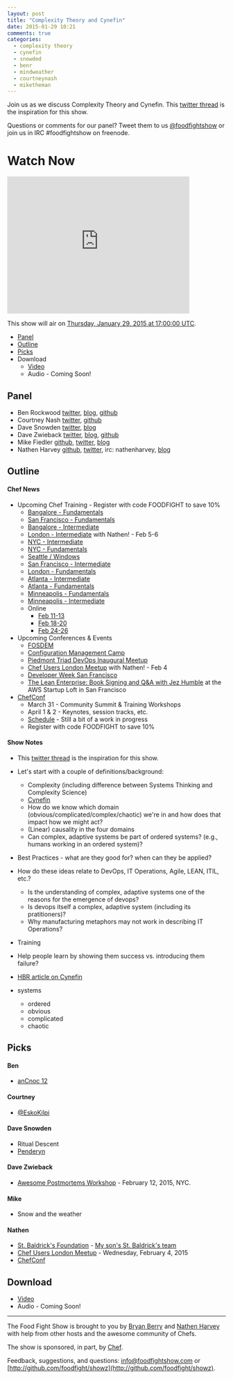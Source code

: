 ```yaml
---
layout: post
title: "Complexity Theory and Cynefin"
date: 2015-01-29 10:21
comments: true
categories:
  - complexity theory
  - cynefin
  - snowded
  - benr
  - mindweather
  - courtneynash
  - miketheman
---
```


Join us as we discuss Complexity Theory and Cynefin.  This [twitter thread](https://twitter.com/benr/status/555825719750565888) is the inspiration for this show.

Questions or comments for our panel?  Tweet them to us [@foodfightshow](http://twitter.com/foodfightshow) or join us in IRC #foodfightshow on freenode.

# Watch Now

<iframe width="420" height="315" src="http://www.youtube.com/embed/volOVffj-nE" frameborder="0" allowfullscreen></iframe>

This show will air on [Thursday, January 29, 2015 at 17:00:00 UTC](http://www.timeanddate.com/worldclock/fixedtime.html?msg=Food+Fight+Show+-+Complexity+Theory+%26+Cynefin&iso=20150129T12&p1=1928&ah=1).

* [Panel](http://foodfightshow.org/2015/01/complexity-theory-and-cynefin.html#panel)
* [Outline](http://foodfightshow.org/2015/01/complexity-theory-and-cynefin.html#outline)
* [Picks](http://foodfightshow.org/2015/01/complexity-theory-and-cynefin.html#picks)
* Download
  * [Video](http://youtu.be/volOVffj-nE)
  * Audio - Coming Soon!

Panel<a name="panel"></a>
-----
* Ben Rockwood [twitter](https://twitter.com/benr), [blog](http://cuddletech.com/?page_id=834), [github](https://github.com/benr)
* Courtney Nash [twitter](https://twitter.com/courtneynash), [github](https://github.com/courtneynash)
* Dave Snowden [twitter](https://twitter.com/snowded), [blog](http://cognitive-edge.com/blog/author/19/)
* Dave Zwieback [twitter](https://twitter.com/mindweather), [blog](http://mindweather.com/), [github](https://github.com/mindweather)
* Mike Fiedler [github](http://github.com/miketheman), [twitter](http://twitter.com/mikefiedler), [blog](http://www.miketheman.net)
* Nathen Harvey [github](http://github.com/nathenharvey), [twitter](http://twitter.com/nathenharvey), irc: nathenharvey, [blog](http://nathenharvey.com)

<!-- more -->

Outline<a name="outline"></a>
-------

#### Chef News
  * Upcoming Chef Training - Register with code FOODFIGHT to save 10%
    * [Bangalore - Fundamentals](https://www.chef.io/blog/event/2-day-chef-fundamentals-bangalore-india-5/)
    * [San Francisco - Fundamentals](https://www.chef.io/blog/event/2-day-chef-fundamentals-san-francisco-15/)
    * [Bangalore - Intermediate](https://www.chef.io/blog/event/chef-intermediate-topics-bangalore/)
    * [London - Intermediate](https://www.chef.io/blog/event/chef-intermediate-topics-london/) with Nathen! - Feb 5-6
    * [NYC - Intermediate](https://www.chef.io/blog/event/chef-intermediate-topics-nyc/)
    * [NYC - Fundamentals](https://www.chef.io/blog/event/2-day-chef-fundamentals-nyc-5/)
    * [Seattle / Windows](https://www.chef.io/blog/event/2-day-chef-fundamentals-windows-seattle/)
    * [San Francisco - Intermediate](https://www.chef.io/blog/event/chef-intermediate-topics-san-francisco-5/)
    * [London - Fundamentals](https://www.chef.io/blog/event/2-day-chef-fundamentals-london-4/)
    * [Atlanta - Intermediate](https://www.chef.io/blog/event/chef-intermediate-topics-atlanta-2/)
    * [Atlanta - Fundamentals](https://www.chef.io/blog/event/2-day-chef-fundamentals-atlanta-5/)
    * [Minneapolis - Fundamentals](https://www.chef.io/blog/event/chef-intermediate-topics-minneapolis/)
    * [Minneapolis - Intermediate](https://www.chef.io/blog/event/2-day-chef-fundamentals-minneapolis-2/)
    * Online
      * [Feb 11-13](https://www.chef.io/blog/event/3-day-chef-fundamentals-linux-online-5/)
      * [Feb 18-20](https://www.chef.io/blog/event/3-day-chef-fundamentals-linuxwindows-online-9/)
      * [Feb 24-26](https://www.chef.io/blog/event/3-day-chef-fundamentals-linuxwindows-online-10/)
  * Upcoming Conferences & Events
    * [FOSDEM](https://www.chef.io/blog/event/fosdem-2/)
    * [Configuration Management Camp](https://www.chef.io/blog/event/configmanagementcamp/)
    * [Piedmont Triad DevOps Inaugural Meetup](https://www.chef.io/blog/event/piedmont-triad-devops-inaugural-meetup/)
    * [Chef Users London Meetup](https://www.chef.io/blog/event/chef-users-london-meetup-3/) with Nathen! - Feb 4
    * [Developer Week San Francisco](https://www.chef.io/blog/event/developerweek-san-francisco/)
    * [The Lean Enterprise: Book Signing and Q&A with Jez Humble](https://www.chef.io/blog/event/the-lean-enterprise-book-signing-and-qa-with-jez-humble/) at the AWS Startup Loft in San Francisco
  * [ChefConf](http://chefconf.com)
    * March 31 - Community Summit & Training Workshops
    * April 1 & 2 - Keynotes, session tracks, etc.
    * [Schedule](http://chefconf2015a.sched.org/) - Still a bit of a work in progress
    * Register with code FOODFIGHT to save 10%

#### Show Notes

* This [twitter thread](https://twitter.com/benr/status/555825719750565888) is the inspiration for this show.
* Let's start with a couple of definitions/background:
  * Complexity (including difference between Systems Thinking and Complexity Science)
  * [Cynefin](https://www.youtube.com/watch?v=N7oz366X0-8)
  * How do we know which domain (obvious/complicated/complex/chaotic) we're in and how does that impact how we might act?
  * (Linear) causality in the four domains
  * Can complex, adaptive systems be part of ordered systems? (e.g., humans working in an ordered system)?
* Best Practices - what are they good for? when can they be applied?
* How do these ideas relate to DevOps, IT Operations, Agile, LEAN, ITIL, etc.?
  * Is the understanding of complex, adaptive systems one of the reasons for the emergence of devops?
  * Is devops itself a complex, adaptive system (including its pratitioners)?
  * Why manufacturing metaphors may not work in describing IT Operations?
* Training
* Help people learn by showing them success vs. introducing them failure?

* [HBR article on Cynefin](https://hbr.org/2007/11/a-leaders-framework-for-decision-making/)
* systems
  * ordered
  * obvious
  * complicated
  * chaotic

Picks<a name="picks"></a>
-----

#### Ben

* [anCnoc 12](http://ancnoc.com/)

#### Courtney

* [@EskoKilpi](https://twitter.com/EskoKilpi)

#### Dave Snowden

* Ritual Descent
* [Penderyn](http://www.welsh-whisky.co.uk/)


#### Dave Zwieback

* [Awesome Postmortems Workshop](https://ti.to/mindweather/awesome-postmortems-nyc-2015) - February 12, 2015, NYC.

#### Mike

* Snow and the weather

#### Nathen

  * [St. Baldrick's Foundation](http://www.stbaldricks.org/) - [My son's St. Baldrick's team](https://www.stbaldricks.org/teams/mypage/97448/2015)
  * [Chef Users London Meetup](https://www.chef.io/blog/event/chef-users-london-meetup-3/) - Wednesday, February 4, 2015
  * [ChefConf](http://chefconf.com)

Download
--------
* [Video](http://youtu.be/volOVffj-nE)
* Audio - Coming Soon!

<hr />

The Food Fight Show is brought to you by [Bryan Berry](https://twitter.com/bryanwb) and [Nathen Harvey](https://twitter.com/nathenharvey) with help from other hosts and the awesome community of Chefs.

The show is sponsored, in part, by [Chef](http://www.getchef.com).

Feedback, suggestions, and questions:  [info@foodfightshow.com](mailto:info@foodfightshow.com) or  [http://github.com/foodfight/showz](http://github.com/foodfight/showz).

